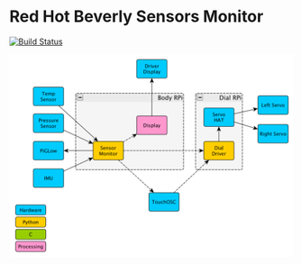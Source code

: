 Red Hot Beverly Sensors Monitor
===============================

[![Build Status](https://travis-ci.org/mbustosorg/rhb-sensor-monitor.svg?branch=master)](https://travis-ci.org/mbustosorg/rhb-sensor-monitor)

![alt text](images/system.png "")
